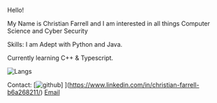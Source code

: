 Hello!

My Name is Christian Farrell and I am interested in all things Computer Science and Cyber Security

Skills:
I am Adept with Python and Java.

Currently learning C++ & Typescript.


![Langs](https://github-readme-stats.vercel.app/api/top-langs/?username=CFdefense&theme=tokyonight)

Contact:
[![github](https://img.shields.io/badge/GitHub-000000?style=for-the-badge&logo=GitHub&logoColor=white)]
](https://www.linkedin.com/in/christian-farrell-b6a268211/)
[Email](mailto:CFdefence@gmail.com)
